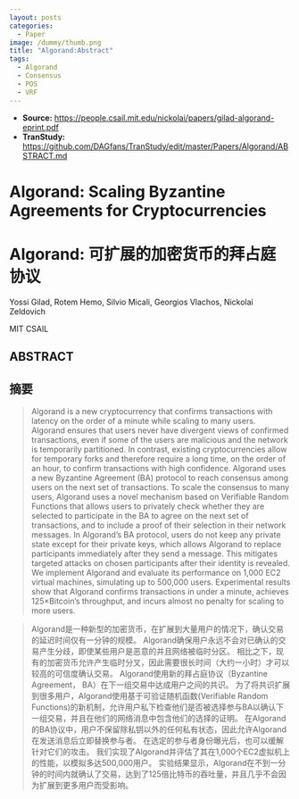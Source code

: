 ```yaml
---
layout: posts
categories:
  - Paper
image: /dummy/thumb.png
title: "Algorand:Abstract"
tags:
  - Algorand
  - Consensus
  - POS
  - VRF
---
```


* **Source:** https://people.csail.mit.edu/nickolai/papers/gilad-algorand-eprint.pdf
* **TranStudy:** https://github.com/DAGfans/TranStudy/edit/master/Papers/Algorand/ABSTRACT.md



# Algorand: Scaling Byzantine Agreements  for Cryptocurrencies

# Algorand: 可扩展的加密货币的拜占庭协议

Yossi Gilad, Rotem Hemo, Silvio Micali, Georgios Vlachos, Nickolai Zeldovich

MIT CSAIL

## ABSTRACT

## 摘要

> Algorand is a new cryptocurrency that confirms transactions with latency on the order of a minute while scaling to many users.
 Algorand ensures that users never have divergent views of confirmed transactions, even if some of the users are malicious and the network is temporarily partitioned.
In contrast, existing cryptocurrencies allow for temporary forks and therefore require a long time, on the order of an hour, to confirm transactions with high confidence.
Algorand uses a new Byzantine Agreement (BA) protocol to reach consensus among users on the next set of transactions. 
To scale the consensus to many users, Algorand uses a novel mechanism based on Verifiable Random Functions that allows users to privately check whether they are selected to participate in the BA to agree on the next set of transactions, and to include a proof of their selection in their network messages. 
In Algorand’s BA protocol, users do not keep any private state except for their private keys, which allows Algorand to replace participants immediately after they send a message. 
This mitigates targeted attacks on chosen participants after their identity is revealed.
We implement Algorand and evaluate its performance on 1,000 EC2 virtual machines, simulating up to 500,000 users.
Experimental results show that Algorand confirms transactions in under a minute, achieves 125×Bitcoin’s throughput, and incurs almost no penalty for scaling to more users.

> Algorand是一种新型的加密货币，在扩展到大量用户的情况下，确认交易的延迟时间仅有一分钟的规模。
Algorand确保用户永远不会对已确认的交易产生分歧，即使某些用户是恶意的并且网络被临时分区。
相比之下，现有的加密货币允许产生临时分叉，因此需要很长时间（大约一小时）才可以较高的可信度确认交易。
Algorand使用新的拜占庭协议（Byzantine Agreement， BA）在下一组交易中达成用户之间的共识。
为了将共识扩展到很多用户，Algorand使用基于可验证随机函数(Verifiable Random Functions)的新机制，允许用户私下检查他们是否被选择参与BA以确认下一组交易，并且在他们的网络消息中包含他们的选择的证明。
在Algorand的BA协议中，用户不保留除私钥以外的任何私有状态，因此允许Algorand在发送消息后立即替换参与者。
在选定的参与者身份曝光后，也可以缓解针对它们的攻击。
我们实现了Algorand并评估了其在1,000个EC2虚拟机上的性能，以模拟多达500,000用户。
实验结果显示，Algorand在不到一分钟的时间内就确认了交易，达到了125倍比特币的吞吐量，并且几乎不会因为扩展到更多用户而受影响。
